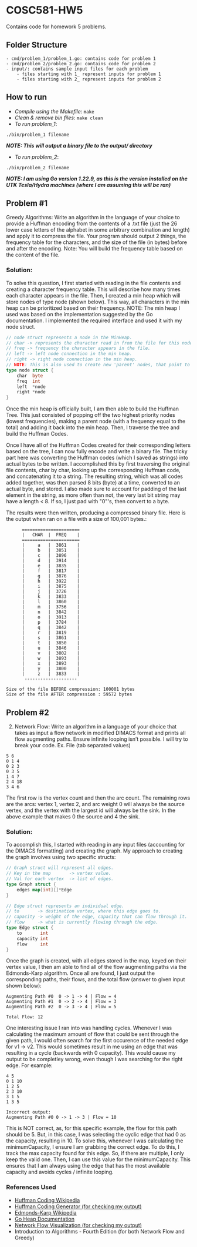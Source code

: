 # COSC581-HW5
Contains code for homework 5 problems.

## Folder Structure
```
- cmd/problem_1/problem_1.go: contains code for problem 1
- cmd/problem_2/problem_2.go: contains code for problem 2
- input/: contains sample input files for each problem
    - files starting with 1_ represent inputs for problem 1
    - files starting with 2_ represent inputs for problem 2
```

## How to run 
- _Compile using the Makefile_: `make`
- _Clean & remove bin files_: `make clean`
- _To run problem_1_:
```
./bin/problem_1 filename
```
***NOTE: This will output a binary file to the output/ directory***


- _To run problem_2_:
```
./bin/problem_2 filename
```

***NOTE: I am using Go version 1.22.9, as this is the version installed on the UTK Tesla/Hydra machines (where I am assuming this will be ran)***

## Problem #1 
Greedy Algorithms: Write an algorithm in the language of your choice to provide
a Huffman encoding from the contents of a .txt file (just the 26 lower case letters
of the alphabet in some arbitrary combination and length) and apply it to
compress the file. Your program should output 2 things, the frequency table for
the characters, and the size of the file (in bytes) before and after the encoding.
Note: You will build the frequency table based on the content of the file.

### Solution:
To solve this question, I first started with reading in the file contents and creating a character frequency table. This will describe how many times each character appears in the file. Then, I created a min heap which will store nodes of type node (shown below). This way, all characters in the min heap can be prioritized based on their frequency. NOTE: The min heap I used was based on the implementation suggested by the Go documentation. I implemented the required interface and used it with my node struct.
```Go
// node struct represents a node in the MinHeap.
// char -> represents the character read in from the file for this node.
// freq -> frequency the character appears in the file.
// left -> left node connection in the min heap.
// right -> right node connection in the min heap.
// NOTE: This is also used to create new 'parent' nodes, that point to two 'char' nodes, with the frequency set to the total of both left.freq + right.freq.
type node struct {
	char  byte
	freq  int
	left  *node
	right *node
}
```

Once the min heap is officially built, I am then able to build the Huffman Tree. This just consisted of popping off the two highest priority nodes (lowest frequencies), making a parent node (with a frequency equal to the total) and adding it back into the min heap. Then, I traverse the tree and build the Huffman Codes. 

Once I have all of the Huffman Codes created for their corresponding letters based on the tree, I can now fully encode and write a binary file. The tricky part here was converting the Huffman codes (which I saved as strings) into actual bytes to be written. I accomplished this by first traversing the original file contents, char by char, looking up the corresponding Huffman code, and concatenating it to a string. The resulting string, which was all codes added together, was then parsed 8 bits (byte) at a time, converted to an actual byte, and stored. I also made sure to account for padding of the last element in the string, as more often than not, the very last bit string may have a length < 8. If so, I just pad with "0"'s, then convert to a byte.

The results were then written, producing a compressed binary file. Here is the output when ran on a file with a size of 100,001 bytes.:
```
      ====================== 
      |   CHAR  |  FREQ    |
      ====================== 
      |     a   |  3861    |
      |     b   |  3851    |
      |     c   |  3896    |
      |     d   |  3914    |
      |     e   |  3835    |
      |     f   |  3817    |
      |     g   |  3876    |
      |     h   |  3922    |
      |     i   |  3875    |
      |     j   |  3726    |
      |     k   |  3833    |
      |     l   |  3860    |
      |     m   |  3756    |
      |     n   |  3842    |
      |     o   |  3913    |
      |     p   |  3784    |
      |     q   |  3842    |
      |     r   |  3819    |
      |     s   |  3861    |
      |     t   |  3850    |
      |     u   |  3846    |
      |     v   |  3802    |
      |     w   |  3893    |
      |     x   |  3893    |
      |     y   |  3800    |
      |     z   |  3833    |
       -------------------- 

Size of the file BEFORE compression: 100001 bytes
Size of the file AFTER compression : 59572 bytes
```

## Problem #2
2. Network Flow: Write an algorithm in a language of your choice that takes as input a flow network in modified DIMACS format and prints all flow augmenting paths. Ensure infinite looping isn’t possible. I will try to break your code. Ex. File (tab separated values)

```
5 6
0 1 4
0 2 3
0 3 5
1 4 7
2 4 18
3 4 6
```

The first row is the vertex count and then the arc count. The remaining rows are the arcs: vertex 1, vertex 2, and arc weight 0 will always be the source vertex, and the vertex with the largest id will always be the sink. In the above example that makes 0 the source and 4 the sink.

### Solution:
To accomplish this, I started with reading in any input files (accounting for the DIMACS formatting) and creating the graph. My approach to creating the graph involves using two specific structs: 
```Go
// Graph struct will represent all edges.
// Key in the map       -> vertex value.
// Val for each vertex  -> list of edges.
type Graph struct {
	edges map[int][]*Edge
}

// Edge struct represents an individual edge.
// to       -> destination vertex, where this edge goes to.
// capacity -> weight of the edge, capacity that can flow through it.
// flow     -> what is currently flowing through the edge.
type Edge struct {
	to       int
	capacity int
	flow     int
}
```
Once the graph is created, with all edges stored in the map, keyed on their vertex value, I then am able to find all of the flow augmenting paths via the Edmonds-Karp algorithm. Once all are found, I just output the corresponding paths, their flows, and the total flow (answer to given input shown below):
```
Augmenting Path #0  0 -> 1 -> 4 | Flow = 4
Augmenting Path #1  0 -> 2 -> 4 | Flow = 3
Augmenting Path #2  0 -> 3 -> 4 | Flow = 5

Total Flow: 12
```

One interesting issue I ran into was handling cycles. Whenever I was calculating the maximum amount of flow that could be sent through the given path, I would often search for the first occurence of the needed edge for v1 -> v2. This would sometimes result in me using an edge that was resulting in a cycle (backwards with 0 capacity). This would cause my output to be completley wrong, even though I was searching for the right edge. For example: 

```
4 5 
0 1 10 
1 2 5 
2 3 10 
3 1 5 
1 3 5 

Incorrect output:
Augmenting Path #0 0 -> 1 -> 3 | Flow = 10
```

This is NOT correct, as, for this specific example, the flow for this path should be 5. But, in this case, I was selecting the cyclic edge that had 0 as the capacity, resulting in 10. To solve this, whenever I was calculating the minimumCapacity, I ensure I am grabbing the correct edge. To do this, I track the max capacity found for this edge. So, if there are multiple, I only keep the valid one. Then, I can use this value for the minimumCapacity. This ensures that I am always using the edge that has the most available capacity and avoids cycles / infinite looping.

### References Used
- [Huffman Coding Wikipedia](https://en.wikipedia.org/wiki/Huffman_coding)
- [Huffman Coding Generator (for checking my output)](https://www.dcode.fr/huffman-tree-compression)
- [Edmonds-Karp Wikipedia](https://en.wikipedia.org/wiki/Edmonds–Karp_algorithm)
- [Go Heap Documentation](https://pkg.go.dev/container/heap)
- [Network Flow Visualization (for checking my output)](https://visualgo.net/en/maxflow)
- Introduction to Algorithms - Fourth Edition (for both Network Flow and Greedy)

